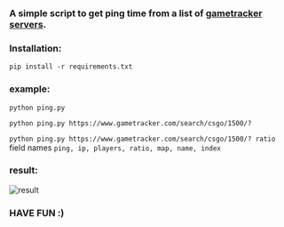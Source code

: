 ### A simple script to get ping time from a list of [gametracker servers](https://www.gametracker.com/search/).

### Installation:

`pip install -r requirements.txt`

### example:

`python ping.py`

`python ping.py https://www.gametracker.com/search/csgo/1500/?`

`python ping.py https://www.gametracker.com/search/csgo/1500/? ratio` field names `ping, ip, players, ratio, map, name, index`

### result:

![result](https://i.imgur.com/Cme3mHK.png)

### HAVE FUN :)
